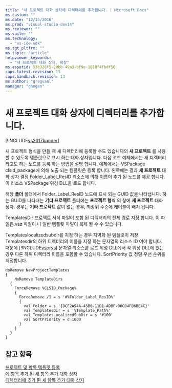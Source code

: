 ```yaml
---
title: "새 프로젝트 대화 상자에 디렉터리를 추가합니다. | Microsoft Docs"
ms.custom: ""
ms.date: "12/15/2016"
ms.prod: "visual-studio-dev14"
ms.reviewer: ""
ms.suite: ""
ms.technology: 
  - "vs-ide-sdk"
ms.tgt_pltfrm: ""
ms.topic: "article"
helpviewer_keywords: 
  - "새 프로젝트 대화 상자, 확장"
ms.assetid: 53b328f5-20bb-49a3-bf9e-1818f4fbdf50
caps.latest.revision: 13
caps.handback.revision: 13
ms.author: "gregvanl"
manager: "ghogen"
---
```

# 새 프로젝트 대화 상자에 디렉터리를 추가합니다.
[!INCLUDE[vs2017banner](../../code-quality/includes/vs2017banner.md)]

새 프로젝트 형식을 만들 때 새 디렉터리에 등록할 수도 있습니다의  **새 프로젝트** 를 사용할 수 있도록 템플릿으로 표시 하는 대화 상자입니다.  다음 코드 예제에서는 새 디렉터리 라고도 하는 노드를 등록 하는 방법을 설명 합니다.  예제에서는 VSPackage clsid\_package에 의해 노출 되는 템플릿은 등록 합니다.  왼쪽에는 결과  **새 프로젝트** 대화 상자 결정 Folder\_Label\_ResID 리소스에 의해 이름이 추가 된 노드를 제공 합니다.  이 리소스 VSPackage 위성 DLL을 로드 합니다.  
  
 해당  **폴더** 폴더에서 Folder\_Label\_ResID 노드에 표시 되는 GUID 값을 나타냅니다.  하는 GUID를 나타내는  **기타 프로젝트** 폴더에는  **프로젝트 형식** 의 창에  **새 프로젝트** 대화 상자.  경우는  **기타 프로젝트** 값이 없는 경우, 최상위 수준에 레이블이 배치 됩니다.  
  
 TemplatesDir 프로젝트 서식 파일이 포함 된 디렉터리의 전체 경로 지정 합니다.  이 파일은.vsz 파일이 나 일반 템플릿 파일이 복제 될 수 수 있습니다.  
  
 Templateslocalizedsubdir를 지정 하는 경우 지역화 된 템플릿이 저장 Templatesdir의 하위 디렉터리의 이름을 지정 하는 문자열의 리소스 ID 여야 합니다.  때문에 [!INCLUDE[vsprvs](../../code-quality/includes/vsprvs_md.md)] 문자열 리소스를 로드 위성 DLL에서 각 위성 DLL에 있는 경우 다른 하위 디렉터리 이름을 포함할 수 있습니다. SortPriority 값 정렬 우선 순위를 지정합니다.  
  
```  
NoRemove NewProjectTemplates  
{  
    NoRemove TemplateDirs  
  {  
    ForceRemove %CLSID_Package%  
    {  
      ForceRemove /1 = s '#%Folder_Label_ResID%'  
      {  
        val Folder = s '{DCF2A94A-45B0-11D1-ADBF-00C04FB6BE4C}'  
        val TemplatesDir = s '%Template_Path%'  
        val TemplatesLocalizedSubDir = s '#100'  
        val SortPriority = d 1000  
      }  
    }  
  }  
}  
```  
  
## 참고 항목  
 [프로젝트 및 항목 템플릿 등록](../../extensibility/internals/registering-project-and-item-templates.md)   
 [에 항목 추가 된 새 항목 추가 대화 상자](../../extensibility/internals/adding-items-to-the-add-new-item-dialog-boxes.md)   
 [디렉터리에 추가 된 새 항목 추가 대화 상자](../../extensibility/internals/adding-directories-to-the-add-new-item-dialog-box.md)